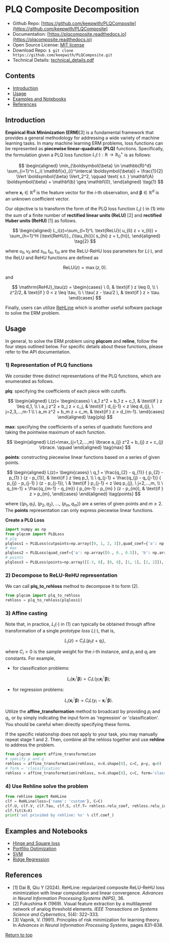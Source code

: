 # PLQ Composite Decomposition<a href="https://github.com/keepwith/PLQComposite"></a>
 


- Github Repo: [https://github.com/keepwith/PLQComposite](https://github.com/keepwith/PLQComposite)
- Documentation: [https://plqcomposite.readthedocs.io](https://plqcomposite.readthedocs.io)
- Open Source License: [MIT license](https://opensource.org/licenses/MIT)
- Download Repo: 
		```
		$ git clone https://github.com/keepwith/PLQComposite.git
		```
- Technical Details: [technical_details.pdf](https://github.com/keepwith/PLQComposite/blob/main/docs/technical_details.pdf)   


## Contents
- [Introduction](#Introduction)
- [Usage](#Usage)
- [Examples and Notebooks](#Examples-and-Notebooks)
- [References](#References)


## Introduction
 

**Empirical Risk Minimization (ERM)**[3] is a fundamental framework that provides a general methodology for addressing a wide variety of machine learning tasks. In many machine learning ERM problems, loss functions can be represented as **piecewise linear-quadratic (PLQ)** functions. Specifically, the formulation given a PLQ loss function $L_i(\cdot): \mathbb{R} \rightarrow \mathbb{R}^{+}_{0}$ is as follows:

$$
\begin{aligned}
\min_{\boldsymbol{\beta} \in \mathbb{R}^d} \sum_{i=1}^n  L_i( \mathbf{x}_{i}^\intercal \boldsymbol{\beta}) + \frac{1}{2} \Vert \boldsymbol{\beta} \Vert_2^2, \qquad \text{ s.t. } \mathbf{A} \boldsymbol{\beta} + \mathbf{b} \geq \mathbf{0},   
\end{aligned}
\tag{1}
$$


where $\mathbf{x}_{i} \in \mathbb{R}^d$ is the feature vector for the $i$-th observation, and $\boldsymbol{\beta} \in \mathbb{R}^d$ is an unknown coefficient vector. 


Our objective is to transform the form of the PLQ loss function $L_i(\cdot)$ in $(1)$ into the sum of a finite number of **rectified linear units (ReLU)** [2] and **rectified Huber units (ReHU)** [1] as follows. 


$$
\begin{aligned}
L_i(z)=\sum_{l=1}^L \text{ReLU}( u_{li} z + v_{li}) + \sum_{h=1}^H {\text{ReHU}}_ {\tau_{hi}}( s_{hi} z + t_{hi}), 
\end{aligned}
\tag{2} 
$$

where $u_{li},v_{li}$ and $s_{hi},t_{hi},\tau_{hi}$ are the ReLU-ReHU loss parameters for $L(\cdot)$, and the ReLU and ReHU functions are defined as

$$\mathrm{ReLU}(z)=\max(z,0).$$ 


and


$$
\mathrm{ReHU}_\tau(z) =
  \begin{cases}
  \ 0,                     & \text{if } z \leq 0, \\
  \ z^2/2,                 & \text{if } 0 < z \leq \tau, \\
  \ \tau( z - \tau/2 ),   & \text{if } z > \tau.
  \end{cases}
$$


Finally, users can utilize <a href ="https://github.com/softmin/ReHLine">ReHLine</a> which is another useful software package to solve the ERM problem.  



## Usage
In general, to solve the ERM problem using **plqcom** and **reline**, follow the four steps outlined below. For specific details about these functions, please refer to the API documentation.

### 1) Representation of PLQ functions
We consider three distinct representations of the PLQ functions, which are enumerated as follows. 

**plq**: specifying the coefficients of each piece with cutoffs.


$$
\begin{aligned}
L(z)=
\begin{cases}
\ a_1 z^2 + b_1 z + c_1, & \text{if } z \leq d_1, \\
\ a_j z^2 + b_j z + c_j, & \text{if } d_{j-1} < z \leq d_{j}, \ j=2,3,...,m-1 \\
\ a_m z^2 + b_m z + c_m, & \text{if } z > d_{m-1}.
\end{cases}
\end{aligned}
\tag{plq} 
$$


**max**: specifying the coefficients of a series of quadratic functions and taking the pointwise maximum of each function.


$$
\begin{aligned}
L(z)=\max_{j=1,2,...,m} \lbrace a_{j} z^2 + b_{j} z + c_{j} \rbrace. \qquad
\end{aligned}
\tag{max} 
$$


**points**: constructing piecewise linear functions based on a series of given points.


$$
\begin{aligned}
L(z)=
\begin{cases}
\ q_1  + \frac{q_{2} - q_{1}} { p_{2} - p_{1} } (z - p_{1}), & \text{if } z \leq p_1, \\
\ q_{j-1} + \frac{q_{j} - q_{j-1}} { p_{j} - p_{j-1} } (z - p_{j-1}), \ & \text{if } p_{j-1} < z \leq p_{j}, \ j=2,...,m, \\
\ q_{m-1} + \frac{q_{m-1} - q_{m}} { p_{m-1} - p_{m} } (z - p_{m}), & \text{if } z > p_{m},
\end{cases}
\end{aligned}
\tag{points}
$$


where $\lbrace (p_1,q_1),\ (p_2,q_2),\ ...,\ (p_m, q_m) \rbrace$ are a series of given points and $m\geq 2$. The **points** representation can only express piecewise linear functions.

**Create a PLQ Loss**  
```python
import numpy as np
from plqcom import PLQLoss
# plq
plqloss1 = PLQLoss(cutpoints=np.array([0, 1, 2, 3]),quad_coef={'a': np.array([0, 0, 0, 0, 0]), 'b': np.array([0, 1, 2, 3, 4]), 'c': np.array([0, 0, -1, -3, -6])})
# max
plqloss2 = PLQLoss(quad_coef={'a': np.array([0., 0., 0.5]), 'b': np.array([0., -1., -1.]), 'c': np.array([0., 1., 0.5])}, form='max')
# points
plqloss3 = PLQLoss(points=np.array([[-3, 0], [0, 0], [1, 1], [2, 2]]), form="points")
```

### 2) Decompose to ReLU-ReHU representation
We can call **plq_to_rehloss** method to decompose it to form $(2)$.  
```python
from plqcom import plq_to_rehloss
rehloss = plq_to_rehloss(plqloss1)
```

### 3) Affine casting
Note that, in practice, $L_i(\cdot)$ in $(1)$ can typically be obtained through affine transformation of a single *prototype loss* $L(\cdot)$, that is,


$$
  L_i(z) = C_i L(p_i z + q_i),
$$


where $C_i>0$ is the sample weight for the $i$-th instance, and $p_i$ and $q_i$ are constants. For example,

- for classification problems:


  $$
  L_i( \mathbf{x}_{i}^\intercal \boldsymbol{\beta} ) = C_{i}L(y_i \mathbf{x}_{i}^\intercal \boldsymbol{\beta});
  $$
  
  
- for regression problems:


  $$
  L_i( \mathbf{x}_{i}^\intercal \boldsymbol{\beta} ) = C_{i}L(y_i - \mathbf{x}_{i}^\intercal \boldsymbol{\beta}).
  $$
  
  


Utilize the **affine_transformation** method to broadcast by providing $p_i$ and $q_i$, or by simply indicating the input form as 'regression' or 'classification'. You should be careful when directly specifying these forms.

If the specific relationship does not apply to your task, you may manually repeat stage 1 and 2. Then, combine all the rehloss together and use **rehline** to address the problem.  

```python
from plqcom import affine_transformation
# specify p and q
rehloss = affine_transformation(rehloss, n=X.shape[0], c=C, p=y, q=0)
# form = 'classification'
rehloss = affine_transformation(rehloss, n=X.shape[0], c=C, form='classification')
```

### 4) Use Rehline solve the problem
``` python
from rehline import ReHLine
clf = ReHLine(loss={'name': 'custom'}, C=C)
clf.U, clf.V, clf.Tau, clf.S, clf.T= rehloss.relu_coef, rehloss.relu_intercept,rehloss.rehu_cut, rehloss.rehu_coef, rehloss.rehu_intercept
clf.fit(X=X)
print('sol privided by rehline: %s' % clf.coef_)
```




## Examples and Notebooks
- [Hinge and Square loss](https://colab.research.google.com/drive/1VKsSci1DqkHt7wJgruYRN3dp1EHO87SU?usp=sharing)
- [Portfilio Optimization](https://colab.research.google.com/drive/1k2ZVk9FmtnPklA1MQpQg2-JqDbwR9RHu?usp=sharing)
- [SVM](https://github.com/keepwith/PLQComposite/blob/main/examples/ex2_svm.ipynb)
- [Ridge Regression](https://github.com/keepwith/PLQComposite/blob/main/examples/ex3_regression.ipynb)



## References

- [1]  Dai B, Qiu Y (2024). ReHLine: regularized composite ReLU-ReHU loss minimization with linear computation and linear convergence. *Advances in Neural Information Processing Systems (NIPS)*, 36.
- [2] Fukushima K (1969). Visual feature extraction by a multilayered network of analog threshold elements. *IEEE Transactions on Systems Science and Cybernetics*, 5(4): 322–333.
- [3]  Vapnik, V. (1991). Principles of risk minimization for learning theory. In *Advances in Neural Information Processing Systems*, pages 831–838.


[Return to top](#PLQ-Composite-Decomposition)